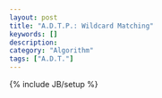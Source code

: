 ```yaml
---
layout: post
title: "A.D.T.P.: Wildcard Matching"
keywords: []
description: 
category: "Algorithm"
tags: ["A.D.T."]
---
```

{% include JB/setup %}
